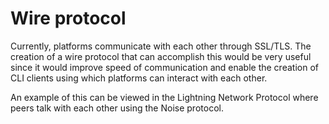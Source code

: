 # Wire protocol

Currently, platforms communicate with each other through SSL/TLS. The creation of a wire protocol that can accomplish this would be very useful since it would improve speed of communication and enable the creation of CLI clients using which platforms can interact with each other.

An example of this can be viewed in the Lightning Network Protocol where peers talk with each other using the Noise protocol.

